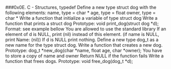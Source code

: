 ###0x0E. C - Structures, typedef
Define a new type struct dog with the following elements:
name, type = char *
age, type = float
owner, type = char *
Write a function that initialize a variable of type struct dog
Write a function that prints a struct dog
Prototype: void print_dog(struct dog *d);
Format: see example bellow
You are allowed to use the standard library
If an element of d is NULL, print (nil) instead of this element. (if name is NULL, print Name: (nil))
If d is NULL print nothing.
Define a new type dog_t as a new name for the type struct dog.
Write a function that creates a new dog.
Prototype: dog_t *new_dog(char *name, float age, char *owner);
You have to store a copy of name and owner
Return NULL if the function fails
Write a function that frees dogs.
Prototype: void free_dog(dog_t *d);
